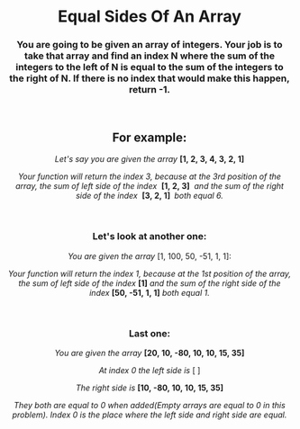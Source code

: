 <div align = "center">

# Equal Sides Of An Array

</div>

<div align="center">

<h3>You are going to be given an array of integers. Your job is to take that array and find an index N where the sum of the integers to the left of N is equal to the sum of the integers to the right of N. If there is no index that would make this happen, return -1.</h3>

<br>
<h2>For example:</h2>

<em><p>Let's say you are given the array</em> <strong>[1,&nbsp;2,&nbsp;3,&nbsp;4,&nbsp;3,&nbsp;2,&nbsp;1]</strong></p>
<em><p>Your function will return the index 3, because at the 3rd position of the array, the sum of left side of the index</em> &nbsp;<strong>[1,&nbsp;2,&nbsp;3]</strong>&nbsp; <em>and the sum of the right side of the index</em> &nbsp;<strong>[3,&nbsp;2,&nbsp;1]&nbsp;</strong> <em>both equal 6.</em></p>

<br>
<h3>Let's look at another one:</h3>

<em><p>You are given the array</em> </strong>[1,&nbsp;100,&nbsp;50,&nbsp;-51,&nbsp;1,&nbsp;1]</strong>:</p>
<em><p>Your function will return the index 1, because at the 1st position of the array, the sum of left side of the index</em> <strong>[1]</strong> <em>and the sum of the right side of the index</em> <strong>[50,&nbsp;-51,&nbsp;1,&nbsp;1]</strong> <em>both equal 1.</em></p>

<br>
<h3>Last one:</h3>

<em><p>You are given the array</em> <strong>[20,&nbsp;10,&nbsp;-80,&nbsp;10,&nbsp;10,&nbsp;15,&nbsp;35]</strong></p>
<em><p>At index 0 the left side is</em> [&nbsp;]</p>
<em><p>The right side is</em> <strong>[10,&nbsp;-80,&nbsp;10,&nbsp;10,&nbsp;15,&nbsp;35]</strong></p>

<em><p>They both are equal to 0 when added(Empty arrays are equal to 0 in this problem). Index 0 is the place where the left side and right side are equal.</p></em>

</div>
